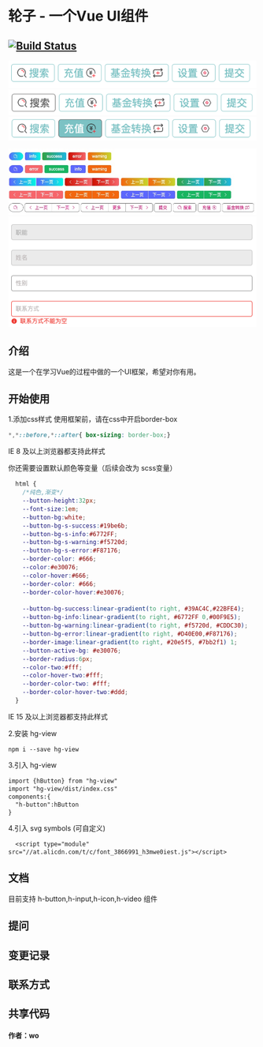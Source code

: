 # 轮子 - 一个Vue UI组件
[![Build Status](https://app.travis-ci.com/hlr423/gulu.svg?branch=hlr)](https://app.travis-ci.com/hlr423/gulu)
--


![button logo](src/assate/WechatIMG19193.png)
![button logo](src/assate/WechatIMG19194.png)
![button logo](src/assate/WechatIMG19195.png)

![button logo](src/assate/button.png)
![input logo](src/assate/input.png)

 
## 介绍
   这是一个在学习Vue的过程中做的一个UI框架，希望对你有用。
   
## 开始使用

1.添加css样式
    使用框架前，请在css中开启border-box

```css
*,*::before,*::after{ box-sizing: border-box;}
```
IE 8 及以上浏览器都支持此样式

你还需要设置默认颜色等变量（后续会改为 scss变量）
```css
  html {
    /*纯色,渐变*/
    --button-height:32px;
    --font-size:1em;
    --button-bg:white;
    --button-bg-s-success:#19be6b;
    --button-bg-s-info:#6772FF;
    --button-bg-s-warning:#f5720d;
    --button-bg-s-error:#F87176;
    --border-color: #666;
    --color:#e30076;
    --color-hover:#666;
    --border-color: #666;
    --border-color-hover:#e30076;

    --button-bg-success:linear-gradient(to right, #39AC4C,#22BFE4);
    --button-bg-info:linear-gradient(to right, #6772FF 0,#00F9E5);
    --button-bg-warning:linear-gradient(to right, #f5720d, #CDDC30);
    --button-bg-error:linear-gradient(to right, #D40E00,#F87176);
    --border-image:linear-gradient(to right, #20e5f5, #7bb2f1) 1;
    --button-active-bg: #e30076;
    --border-radius:6px;
    --color-two:#fff;
    --color-hover-two:#fff;
    --border-color-two: #fff;
    --border-color-hover-two:#ddd;
  }
```
  IE 15 及以上浏览器都支持此样式


2.安装 hg-view
```
npm i --save hg-view
```

3.引入 hg-view
```
import {hButton} from "hg-view"
import "hg-view/dist/index.css"
components:{
  "h-button":hButton
}
```

4.引入 svg symbols (可自定义)
```
  <script type="module" src="//at.alicdn.com/t/c/font_3866991_h3mwe0iest.js"></script>
```
## 文档
目前支持 h-button,h-input,h-icon,h-video 组件
## 提问
## 变更记录
## 联系方式
## 共享代码



#### 作者：wo

